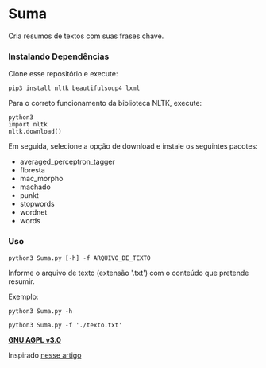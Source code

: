 # Suma

Cria resumos de textos com suas frases chave.

### Instalando Dependências

Clone esse repositório e execute:
```
pip3 install nltk beautifulsoup4 lxml
```
Para o correto funcionamento da biblioteca NLTK, execute:
```
python3
import nltk
nltk.download()
```
Em seguida, selecione a opção de download e instale os seguintes pacotes:
- averaged_perceptron_tagger
- floresta
- mac_morpho
- machado
- punkt
- stopwords
- wordnet
- words

### Uso

```
python3 Suma.py [-h] -f ARQUIVO_DE_TEXTO
```

Informe o arquivo de texto (extensão '.txt') com o conteúdo que pretende resumir.

Exemplo:
```
python3 Suma.py -h
```

```
python3 Suma.py -f './texto.txt'
```


**[GNU AGPL v3.0](https://www.gnu.org/licenses/agpl-3.0.html)**

Inspirado [nesse artigo](https://medium.com/@viniljf/utilizando-processamento-de-linguagem-natural-para-criar-um-sumariza%C3%A7%C3%A3o-autom%C3%A1tica-de-textos-775cb428c84e)
